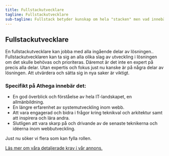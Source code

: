 ```yaml
---
title: Fullstackutvecklare
tagline: Fullstackutvecklare
sub-tagline: Fullstack betyder kunskap om hela "stacken" men vad innebär det?
---
```


Fullstackutvecklare
-------------------

En fullstackutvecklare kan jobba med alla ingående delar av lösningen..
Fullstackutvecklaren kan ta sig an alla olika slag av utveckling i lösningen om det skulle behövas och prioriteras.
Däremot är det inte en expert på precis alla delar. Utan expertis och fokus just nu kanske är på några delar av lösningen.
Att utvärdera och sätta sig in nya saker är viktigt.

### Specifikt på Athega innebär det:

- En god överblick och förståelse av hela IT-landskapet, en allmänbildning.
- En längre erfarenhet av systemutveckling inom webb.
- Att vara engagerad och bidra i frågor kring teknikval och arkitektur samt att inspirera och lära andra.
- Slutligen att vara skarp på och drivande av de senaste teknikerna och idéerna inom webbutveckling.

Just nu söker vi flera som kan fylla rollen.

[Läs mer om våra detaljerade krav i vår annons.](annons)
